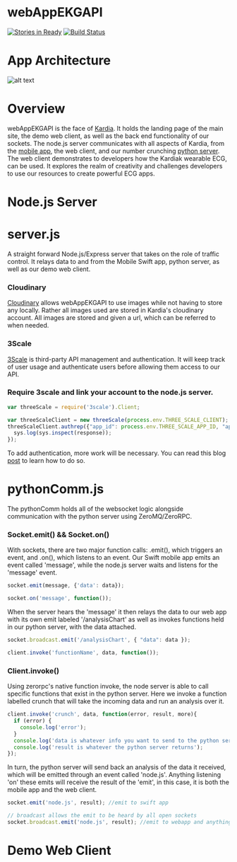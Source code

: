 webAppEKGAPI
============
[![Stories in Ready](https://badge.waffle.io/ekgapi/webappekgapi.png?label=ready&title=Ready)](https://waffle.io/ekgapi/webappekgapi) [![Build Status](https://travis-ci.org/EKGAPI/webAppEKGAPI.svg?branch=master)](https://travis-ci.org/EKGAPI/webAppEKGAPI)

<!-- To view our commented code, please click [here](http://www.explainjs.com/explain?src=https%3A%2F%2Fraw.githubusercontent.com%2FEKGAPI%2FwebAppEKGAPI%2Fmaster%2Fdist%2FnewConcat.js)! -->

App Architecture
============
![alt text](http://res.cloudinary.com/kardia-io/image/upload/v1421366596/Screen_Shot_2015-01-15_at_4_02_38_PM_d3unqx.png "App Architecture")

# Overview
webAppEKGAPI is the face of [Kardia](http://kardia.io/). It holds the landing page of the main site, the demo web client, as well as the back end functionality of our sockets. The node.js server communicates with all aspects of Kardia, from the [mobile app](https://github.com/EKGAPI/KardiaApp/), the web client, and our number crunching [python server](https://github.com/EKGAPI/pythonEKGAPI). The web client demonstrates to developers how the Kardiak wearable ECG, can be used. It explores the realm of creativity and challenges developers to use our resources to create powerful ECG apps.

Node.js Server
============

# server.js
A straight forward Node.js/Express server that takes on the role of traffic control. It relays data to and from the Mobile Swift app, python server, as well as our demo web client. 

### Cloudinary
[Cloudinary](http://cloudinary.com/) allows webAppEKGAPI to use images while not having to store any locally. Rather all images used are stored in Kardia's cloudinary account. All images are stored and given a url, which can be referred to when needed.

### 3Scale
[3Scale](http://www.3scale.net/) is third-party API management and authentication. It will keep track of user usage and authenticate users before allowing them access to our API. 

### Require 3scale and link your account to the node.js server.
```javascript
var threeScale = require('3scale').Client;

var threeScaleClient = new threeScale(process.env.THREE_SCALE_CLIENT);
threeScaleClient.authrep({"app_id": process.env.THREE_SCALE_APP_ID, "app_key": process.env.THREE_SCALE_APP_KEY, "usage": { "hits": 1 } }, function(response){
  sys.log(sys.inspect(response));
});
```
To add authentication, more work will be necessary. You can read this blog [post](http://davidkae.azurewebsites.net/adding-3scale-to-your-node-js-server-2/) to learn how to do so.

# pythonComm.js
The pythonComm holds all of the websocket logic alongside communication with the python server using ZeroMQ/ZeroRPC. 

### Socket.emit() && Socket.on()
 With sockets, there are two major function calls: .emit(), which triggers an event, and .on(), which listens to an event. Our Swift mobile app emits an event called 'message', while the node.js server waits and listens for the 'message' event.
```javascript
socket.emit(message, {'data': data});

socket.on('message', function());
```
When the server hears the 'message' it then relays the data to our web app with its own emit labeled '/analysisChart' as well as invokes functions held in our python server, with the data attached.
```javascript
socket.broadcast.emit('/analysisChart', { "data": data });

client.invoke('functionName', data, function());
```

### Client.invoke()
Using zerorpc's native function invoke, the node server is able to call specific functions that exist in the python server. Here we invoke a function labelled crunch that will take the incoming data and run an analysis over it.
```javascript
client.invoke('crunch', data, function(error, result, more){
  if (error) {
    console.log('error');
  }
  console.log('data is whatever info you want to send to the python server')
  console.log('result is whatever the python server returns');
});
```
In turn, the python server will send back an analysis of the data it received, which will be emitted through an event called 'node.js'. Anything listening 'on' these emits will receive the result of the 'emit', in this case, it is both the mobile app and the web client.
```javascript
socket.emit('node.js', result); //emit to swift app

// broadcast allows the emit to be heard by all open sockets
socket.broadcast.emit('node.js', result); //emit to webapp and anything else listening
```

Demo Web Client
============
